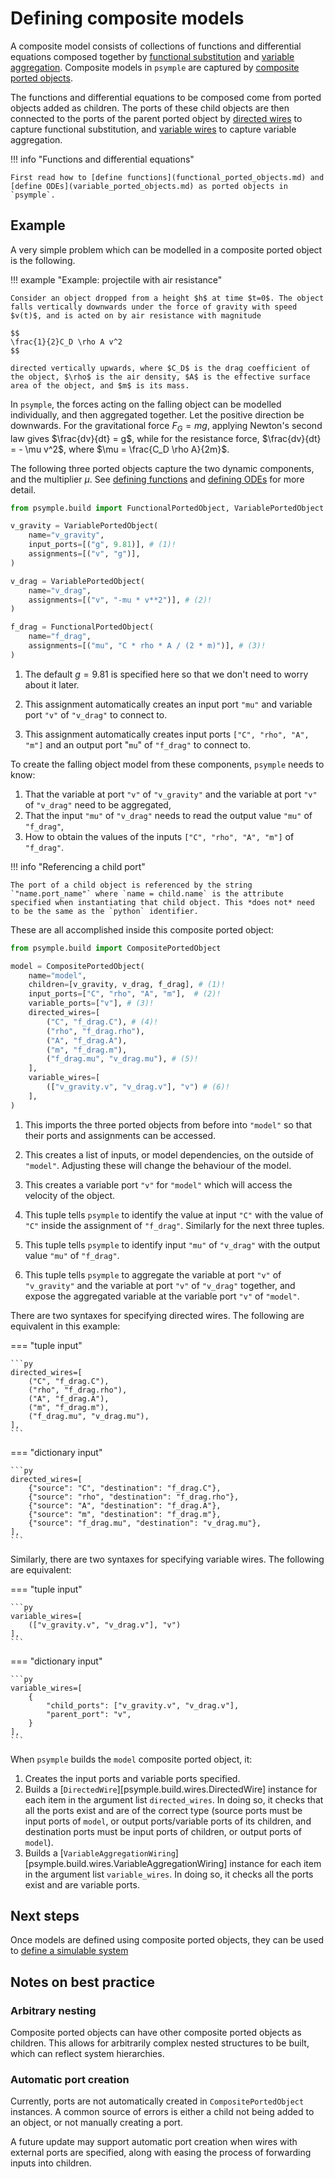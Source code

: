 # Defining composite models

A composite model consists of collections of functions and differential equations composed together by [functional substitution](../mathematics/functional_substitution.md) and [variable aggregation](../mathematics/variable_aggregation.md). Composite models in `psymple` are captured by [composite ported objects](../mathematics/ported_objects.md/#composite-ported-objects).

The functions and differential equations to be composed come from ported objects added as children. The ports of these child objects are then connected to the ports of the parent ported object by [directed wires](../mathematics/functional_substitution.md/#implementation-detail) to capture functional substitution, and [variable wires](../mathematics/variable_aggregation.md/#implementation-detail) to capture variable aggregation.

!!! info "Functions and differential equations"
    
    First read how to [define functions](functional_ported_objects.md) and [define ODEs](variable_ported_objects.md) as ported objects in `psymple`.

## Example

A very simple problem which can be modelled in a composite ported object is the following.

!!! example "Example: projectile with air resistance"

    Consider an object dropped from a height $h$ at time $t=0$. The object falls vertically downwards under the force of gravity with speed $v(t)$, and is acted on by air resistance with magnitude

    $$
    \frac{1}{2}C_D \rho A v^2
    $$

    directed vertically upwards, where $C_D$ is the drag coefficient of the object, $\rho$ is the air density, $A$ is the effective surface area of the object, and $m$ is its mass.

In `psymple`, the forces acting on the falling object can be modelled individually, and then aggregated together. Let the positive direction be downwards. For the gravitational force $F_G = mg$, applying Newton's second law gives $\frac{dv}{dt} = g$, while for the resistance force, $\frac{dv}{dt} = - \mu v^2$, where $\mu = \frac{C_D \rho A}{2m}$. 

The following three ported objects capture the two dynamic components, and the multiplier $\mu$. See [defining functions](functional_ported_objects.md) and [defining ODEs](variable_ported_objects.md) for more detail.

```py title="falling object - components"
from psymple.build import FunctionalPortedObject, VariablePortedObject

v_gravity = VariablePortedObject(
    name="v_gravity",
    input_ports=[("g", 9.81)], # (1)!
    assignments=[("v", "g")],
)

v_drag = VariablePortedObject(
    name="v_drag",
    assignments=[("v", "-mu * v**2")], # (2)!
)

f_drag = FunctionalPortedObject(
    name="f_drag",
    assignments=[("mu", "C * rho * A / (2 * m)")], # (3)!
)
```

1. The default $g=9.81$ is specified here so that we don't need to worry about it later.

2. This assignment automatically creates an input port `"mu"` and variable port `"v"` of `"v_drag"` to connect to.

3. This assignment automatically creates input ports `["C", "rho", "A", "m"]` and an output port "`mu`" of `"f_drag"` to connect to.

To create the falling object model from these components, `psymple` needs to know:

1. That the variable at port `"v"` of `"v_gravity"` and the variable at port `"v"` of `"v_drag"` need to be aggregated,
2. That the input `"mu"` of `"v_drag"` needs to read the output value `"mu"` of `"f_drag"`,
3. How to obtain the values of the inputs `["C", "rho", "A", "m"]` of `"f_drag"`. 

!!! info "Referencing a child port"

    The port of a child object is referenced by the string `"name.port_name"` where `name = child.name` is the attribute specified when instantiating that child object. This *does not* need to be the same as the `python` identifier.

These are all accomplished inside this composite ported object:

```py title="falling object - model"
from psymple.build import CompositePortedObject

model = CompositePortedObject(
    name="model",
    children=[v_gravity, v_drag, f_drag], # (1)!
    input_ports=["C", "rho", "A", "m"],  # (2)!
    variable_ports=["v"], # (3)!
    directed_wires=[
        ("C", "f_drag.C"), # (4)!
        ("rho", "f_drag.rho"),
        ("A", "f_drag.A"),
        ("m", "f_drag.m"),
        ("f_drag.mu", "v_drag.mu"), # (5)! 
    ],
    variable_wires=[
        (["v_gravity.v", "v_drag.v"], "v") # (6)!
    ],
)
```

1. This imports the three ported objects from before into `"model"` so that their ports and assignments can be accessed.

2. This creates a list of inputs, or model dependencies, on the outside of `"model"`. Adjusting these will change the behaviour of the model.

3. This creates a variable port `"v"` for `"model"` which will access the velocity of the object.

4. This tuple tells `psymple` to identify the value at input `"C"` with the value of `"C"` inside the assignment of `"f_drag"`. Similarly for the next three tuples.
 
5. This tuple tells `psymple` to identify input `"mu"` of `"v_drag"` with the output value `"mu"` of `"f_drag"`.

6. This tuple tells `psymple` to aggregate the variable at port `"v"` of `"v_gravity"` and the variable at port `"v"` of `"v_drag"` together, and expose the aggregated variable at the variable port `"v"` of `"model"`.

There are two syntaxes for specifying directed wires. The following are equivalent in this example:

=== "tuple input"

    ```py
    directed_wires=[
        ("C", "f_drag.C"), 
        ("rho", "f_drag.rho"),
        ("A", "f_drag.A"),
        ("m", "f_drag.m"),
        ("f_drag.mu", "v_drag.mu"), 
    ],
    ```

=== "dictionary input"

    ```py
    directed_wires=[
        {"source": "C", "destination": "f_drag.C"}, 
        {"source": "rho", "destination": "f_drag.rho"},
        {"source": "A", "destination": "f_drag.A"},
        {"source": "m", "destination": "f_drag.m"},
        {"source": "f_drag.mu", "destination": "v_drag.mu"}, 
    ],
    ```

Similarly, there are two syntaxes for specifying variable wires. The following are equivalent:

=== "tuple input"

    ```py
    variable_wires=[
        (["v_gravity.v", "v_drag.v"], "v") 
    ],
    ```

=== "dictionary input"

    ```py
    variable_wires=[
        {
            "child_ports": ["v_gravity.v", "v_drag.v"],
            "parent_port": "v",
        }
    ],
    ```

When `psymple` builds the `model` composite ported object, it:

1. Creates the input ports and variable ports specified.
2. Builds a [`DirectedWire`][psymple.build.wires.DirectedWire] instance for each item in the argument list `directed_wires`. In doing so, it checks that all the ports exist and are of the correct type (source ports must be input ports of `model`, or output ports/variable ports of its children, and destination ports must be input ports of children, or output ports of `model`).
3. Builds a [`VariableAggregationWiring`][psymple.build.wires.VariableAggregationWiring] instance for each item in the argument list `variable_wires`. In doing so, it checks all the ports exist and are variable ports.

## Next steps

Once models are defined using composite ported objects, they can be used to [define a simulable system](../user_guide/system.md)

## Notes on best practice

### Arbitrary nesting

Composite ported objects can have other composite ported objects as children. This allows for arbitrarily complex nested structures to be built, which can reflect system hierarchies. 

### Automatic port creation

Currently, ports are not automatically created in `CompositePortedObject` instances. A common source of errors is either a child not being added to an object, or not manually creating a port. 

A future update may support automatic port creation when wires with external ports are specified, along with easing the process of forwarding inputs into children.





